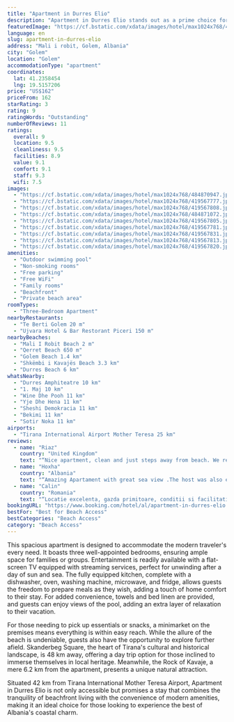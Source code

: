 ```yaml
---
title: "Apartment in Durres Elio"
description: "Apartment in Durres Elio stands out as a prime choice for travelers seeking the perfect blend of comfort and convenience along the Albanian coastline."
featuredImage: "https://cf.bstatic.com/xdata/images/hotel/max1024x768/484870947.jpg?k=a2af890b306b25595a3b3e7f59a323c604714d497fe7ccf312cf75af28939d46&o=&hp=1"
language: en
slug: apartment-in-durres-elio
address: "Mali i robit, Golem, Albania"
city: "Golem"
location: "Golem"
accommodationType: "apartment"
coordinates:
  lat: 41.2358454
  lng: 19.5157206
price: "US$162"
priceFrom: 162
starRating: 3
rating: 9
ratingWords: "Outstanding"
numberOfReviews: 11
ratings:
  overall: 9
  location: 9.5
  cleanliness: 9.5
  facilities: 8.9
  value: 9.1
  comfort: 9.1
  staff: 9.3
  wifi: 7.5
images:
  - "https://cf.bstatic.com/xdata/images/hotel/max1024x768/484870947.jpg?k=a2af890b306b25595a3b3e7f59a323c604714d497fe7ccf312cf75af28939d46&o=&hp=1"
  - "https://cf.bstatic.com/xdata/images/hotel/max1024x768/419567777.jpg?k=7cdc3bf1110f4c44010b958a49696b3df01f33bab3c9a556aeab9ab543a953e8&o=&hp=1"
  - "https://cf.bstatic.com/xdata/images/hotel/max1024x768/419567808.jpg?k=d6c3347f4dbf9b41c714d846df22cafb287c394d2a4bc76fe7a3e78a0a7b27d8&o=&hp=1"
  - "https://cf.bstatic.com/xdata/images/hotel/max1024x768/484871072.jpg?k=3d669945455dca6601ce8f3284d5a24360f39ff2f68faa9bf914984d633e6c45&o=&hp=1"
  - "https://cf.bstatic.com/xdata/images/hotel/max1024x768/419567805.jpg?k=1b8cf75a26cc4bbdcef355a6144dc1aafcc8278e22970070c51c76933e5ae182&o=&hp=1"
  - "https://cf.bstatic.com/xdata/images/hotel/max1024x768/419567781.jpg?k=1744c68e327eb8cc27454551b5d2a53b2e7f49166e769a437875e214d78341d3&o=&hp=1"
  - "https://cf.bstatic.com/xdata/images/hotel/max1024x768/419567831.jpg?k=bed2e3042cd1f28ef99374a2b4ba523590cd3e5cb5691ceb3cdb9ec5026764d8&o=&hp=1"
  - "https://cf.bstatic.com/xdata/images/hotel/max1024x768/419567813.jpg?k=4f77c560d959c377f6ade27339346f8f4c0a436baf1ab58bb5b80addbe02a341&o=&hp=1"
  - "https://cf.bstatic.com/xdata/images/hotel/max1024x768/419567820.jpg?k=25286e53fb1fd9b89ac4432d47aaab5b243094b25fad19fe6470ed678b8d9799&o=&hp=1"
amenities:
  - "Outdoor swimming pool"
  - "Non-smoking rooms"
  - "Free parking"
  - "Free WiFi"
  - "Family rooms"
  - "Beachfront"
  - "Private beach area"
roomTypes:
  - "Three-Bedroom Apartment"
nearbyRestaurants:
  - "Te Berti Golem 20 m"
  - "Ujvara Hotel & Bar Restorant Piceri 150 m"
nearbyBeaches:
  - "Mali I Robit Beach 2 m"
  - "Qerret Beach 650 m"
  - "Golem Beach 1.4 km"
  - "Shkëmbi i Kavajës Beach 3.3 km"
  - "Durres Beach 6 km"
whatsNearby:
  - "Durres Amphiteatre 10 km"
  - "1. Maj 10 km"
  - "Wine Dhe Pooh 11 km"
  - "Yje Dhe Hena 11 km"
  - "Sheshi Demokracia 11 km"
  - "Bekimi 11 km"
  - "Sotir Noka 11 km"
airports:
  - "Tirana International Airport Mother Teresa 25 km"
reviews:
  - name: "Riaz"
    country: "United Kingdom"
    text: "“Nice apartment, clean and just steps away from beach. We really enjoyed our stay though it was really quite as winter. The host was a nice guy. Have a plan to go in future again”"
  - name: "Hoxha"
    country: "Albania"
    text: "“Amazing Apartament with great sea view .The host was also extremely friendly, with great communication. The images on Booking.com are very accurate!Very clean apartament .100% recommended if you have children.”"
  - name: "Calin"
    country: "Romania"
    text: "“Locatie excelenta, gazda primitoare, conditii si facilitati foarte bune. Apartament foarte mare si foarte curat (este mult mai frumos decat in poze). Recomand.”"
bookingURL: "https://www.booking.com/hotel/al/apartment-in-durres-elio.en-gb.html?aid=8035640"
bestFor: "Best for Beach Access"
bestCategories: "Beach Access"
category: "Beach Access"
---
```


This spacious apartment is designed to accommodate the modern traveler's every need. It boasts three well-appointed bedrooms, ensuring ample space for families or groups. Entertainment is readily available with a flat-screen TV equipped with streaming services, perfect for unwinding after a day of sun and sea. The fully equipped kitchen, complete with a dishwasher, oven, washing machine, microwave, and fridge, allows guests the freedom to prepare meals as they wish, adding a touch of home comfort to their stay. For added convenience, towels and bed linen are provided, and guests can enjoy views of the pool, adding an extra layer of relaxation to their vacation.

For those needing to pick up essentials or snacks, a minimarket on the premises means everything is within easy reach. While the allure of the beach is undeniable, guests also have the opportunity to explore further afield. Skanderbeg Square, the heart of Tirana's cultural and historical landscape, is 48 km away, offering a day trip option for those inclined to immerse themselves in local heritage. Meanwhile, the Rock of Kavaje, a mere 6.2 km from the apartment, presents a unique natural attraction.

Situated 42 km from Tirana International Mother Teresa Airport, Apartment in Durres Elio is not only accessible but promises a stay that combines the tranquility of beachfront living with the convenience of modern amenities, making it an ideal choice for those looking to experience the best of Albania's coastal charm.